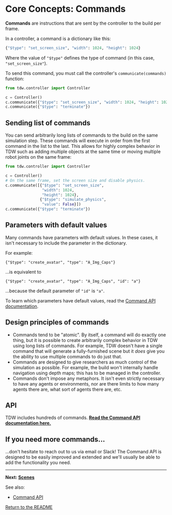 # Core Concepts: Commands

**Commands** are instructions that are sent by the controller to the build per frame.

In a controller, a command is a dictionary like this:

```python
{"$type": "set_screen_size", "width": 1024, "height": 1024}
```

Where the value of `"$type"`  defines the  type of command (in this case, `"set_screen_size"`).

To send this command, you must call the controller's `communicate(commands)` function:

```python
from tdw.controller import Controller

c = Controller() 
c.communicate({"$type": "set_screen_size", "width": 1024, "height": 1024})
c.communicate({"$type": "terminate"})
```

## Sending list of commands

You can send arbitrarily long lists of commands  to the build on the same simulation step. These commands will execute in order from the first command in the list to the last. This allows for highly complex behavior in TDW such as adding multiple objects at the same time or moving multiple robot joints on the same frame:

```python
from tdw.controller import Controller

c = Controller()
# On the same frame, set the screen size and disable physics.
c.communicate([{"$type": "set_screen_size",
                "width": 1024,
                "height": 1024},
               {"$type": "simulate_physics",
                "value": False}])
c.communicate({"$type": "terminate"})
```

## Parameters with default values

Many commands have parameters with default values. In these cases, it isn't necessary to include the parameter in the dictionary.

 For example:

 `{"$type": "create_avatar", "type": "A_Img_Caps"}` 

...is equivalent to

 `{"$type": "create_avatar", "type": "A_Img_Caps", "id": "a"}` 

...because the default parameter of `"id"` is `"a"`. 

To learn which parameters have default values, read the [Command API documentation](../api/command_api.md).

## Design principles of commands

- Commands tend to be "atomic". By itself, a command will do exactly one thing, but it is possible to create arbitrarily complex behavior in TDW using long lists of commands. For example, TDW doesn't have a single command that will generate a fully-furnished scene but it *does* give you the ability to use multiple commands to do just that.
- Commands are designed to give researchers as much control of the simulation as possible. For example, the build won't internally handle navigation using depth maps; this has to be managed in the controller.
- Commands don't impose any metaphors. It isn't even strictly necessary to have any agents or environments, nor are there limits to how many agents there are, what sort of agents there are, etc.

## API

TDW includes hundreds of commands. **[Read the Command API documentation here.](../api/command_api.md)**

## If you need more commands...

...don't hesitate to reach out to us via email or Slack! The Command API is designed to be easily improved and extended and we'll usually be able to add the functionality you need.

***

**Next: [Scenes](scenes.md)**

See also: 

- [Command API](../api/command_api.md)

[Return to the README](../../README.md)
